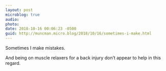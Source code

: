 ```yaml
---
layout: post
microblog: true
audio: 
photo: 
date: 2018-10-16 00:06:23 -0500
guid: http://muncman.micro.blog/2018/10/16/sometimes-i-make.html
---
```

Sometimes I make mistakes. 

And being on muscle relaxers for a back injury don’t appear to help in this regard. 
